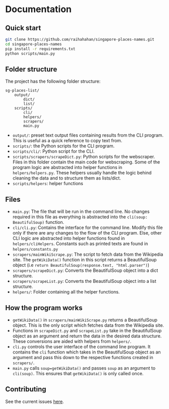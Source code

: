 # Documentation

## Quick start
   ```sh
   git clone https://github.com/raihahahan/singapore-places-names.git
   cd singapore-places-names
   pip install -r requirements.txt
   python scripts/main.py
   ```

## Folder structure
The project has the following folder structure:
```
sg-places-list/
    output/
        dict/
        list/
    scripts/
        cli/
        helpers/
        scrapers/
        main.py
```
- `output/`: preset text output files containing results from the CLI program. This is useful as a quick reference to copy text from.
- `scripts/`: the Python scripts for the CLI program.
- `scripts/cli/`: Python script for the CLI.
- `scripts/scrapers/scrapeDict.py`: Python scripts for the webscraper. Files in this folder contain the main code for webscraping. Some of the program logic are abstracted into helper functions in `helpers/helpers.py`. These helpers usually handle the logic behind cleaning the data and to structure them as lists/dict.
- `scripts/helpers`: helper functions

## Files
- `main.py`: The file that will be run in the command line. No changes required in this file as everything is abstracted into the `cli(soup: BeautifulSoup)` function.
- `cli/cli.py`: Contains the interface for the command line. Modify this file only if there are any changes to the flow of the CLI program. Else, other CLI logic are abstracted into helper functions found in `helpers/cliHelpers`. Constants such as printed texts are found in `helpers/constants.py`
- `scrapers/mainWikiScrape.py`: The script to fetch data from the Wikipedia site. The `getWikiData()` function in this script returns a BeautifulSoup object (i.e `return BeautifulSoup(response.text, "html.parser")`) 
- `scrapers/scrapeDict.py`: Converts the BeautifulSoup object into a dict structure.
- `scrapers/scrapeList.py`: Converts the BeautifulSoup object into a list structure.
- `helpers/`: Folder containing all the helper functions.

## How the program works
- `getWikiData()` in `scrapers/mainWikiScrape.py` returns a BeautifulSoup object. This is the only script which fetches data from the Wikipedia site.
- Functions in `scrapeDict.py` and `scrapeList.py` take in the BeautifulSoup object as an argument and return the data in the desired data structure. These conversions are aided with helpers from `helpers/`.
- `cli.py` controls the user interface of the command line program. It contains the `cli` function which takes in the BeautifulSoup object as an argument and pass this down to the respective functions created in `scrapers/`.
- `main.py` calls `soup=getWikiData()` and passes `soup` as an argument to `cli(soup)`. This ensures that `getWikiData()` is only called once.

## Contributing
See the current issues [here](https://github.com/raihahahan/singapore-places-names/issues). 

